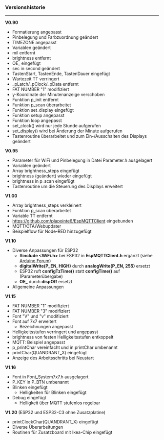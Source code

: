 ### Versionshistorie
***
**V0.90**
- Formatierung angepasst
- Pinbelegung und Farbzuordnung geändert
- TIMEZONE angepasst
- Variablen geändert
 - mil entfernt
 - brightness entfernt
 - OE_ eingefügt
 - sec in second geändert
 - TastenStart, TastenEnde, TastenDauer eingefügt
 - Wartezeit TT verringert
 - _pLatch/_pClock/_pData entfernt
- FAT NUMBER "1" modifiziert
- y-Koordinate der Minutenanzeige verschoben
- Funktion p_init entfernt
- Funktion p_scan überarbeitet
- Funktion set_display eingefügt
- Funktion setup angepasst
- Funktion loop angepasst
 - set_clock() wird nur jede Stunde aufgerufen
 - set_display() wird bei Änderung der Minute aufgerufen
 - Tastenroutine überarbeitet und zum Ein-/Ausschalten des Displays geändert

**V0.95**
- Parameter für WiFi und Pinbelegung in Datei Parameter.h ausgelagert
- Variablen geändert
 - Array brightness_steps eingefügt
 - brightness (geändert) wieder eingefügt
- brightness in p_scan eingefügt
- Tastenroutine um die Steuerung des Displays erweitert

**V1.00**
- Array brightness_steps verkleinert
- Funktion p_scan überarbeitet
- Variable TT entfernt
- https://github.com/plapointe6/EspMQTTClient eingebunden
 - MQTT/OTA/Webupdater
- Beispielflow für Node-RED hinzugefügt

**V1.10**
- Diverse Anpassungen für ESP32
  - **#include <WiFi.h>** bei ESP32 in **EspMQTTClient.h** ergänzt 
   (siehe [Arduino Forum](https://forum.arduino.cc/t/broken-dependencies/1266624/8))
  - **digitalWrite(P_EN, HIGH)** durch **analogWrite(P_EN, 255)** ersetzt
  - ESP32 ruft **configTzTime()** statt **configTime()** auf (Parameterübergabe)
  - **OE_** durch **dispOff** ersetzt
- Allgemeine Anpassungen

**V1.15**
- FAT NUMBER "1" modifiziert
- FAT NUMBER "3" modifiziert
- Font "V" und "v" modifiziert
- Font auf 7x7 erweitert
  - Bezeichnungen angepasst
- Helligkeitsstufen verringert und angepasst
- brightness von festen Helligkeitsstufen entkoppelt
- MQTT: Beispiel angepasst
- p_printChar vereinfacht und in printChar umbenannt
- printChar(QUANDRANT_X) eingefügt
- Anzeige des Arbeitsschritts bei Neustart

**V1.16**
- Font in Font_System7x7.h ausgelagert
- P_KEY in P_BTN umbenannt
- Blinken eingefügt
  - Helligkeiten für Blinken eingefügt
- Debug eingefügt
  - Helligkeit über MQTT stufenlos regelbar

**V1.20** (ESP32 und ESP32-C3 ohne Zusatzplatine)
- printClockChar(QUANDRANT_X) eingefügt
- Diverse Überarbeitungen
- Routinen für Zusatzboard mit Ikea-Chip eingefügt
